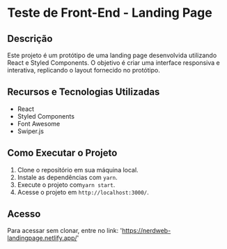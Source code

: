# Teste de Front-End - Landing Page

## Descrição

Este projeto é um protótipo de uma landing page desenvolvida utilizando React e Styled Components. O objetivo é criar uma interface responsiva e interativa, replicando o layout fornecido no protótipo.

## Recursos e Tecnologias Utilizadas

- React
- Styled Components
- Font Awesome
- Swiper.js

## Como Executar o Projeto
1. Clone o repositório em sua máquina local.
2. Instale as dependências com `yarn`.
3. Execute o projeto com`yarn start`.
4. Acesse o projeto em `http://localhost:3000/`.

## Acesso

Para acessar sem clonar, entre no link: 'https://nerdweb-landingpage.netlify.app/'
